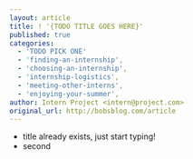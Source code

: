 ```yaml
---
layout: article
title: ! '{TODO TITLE GOES HERE}'
published: true
categories:
  - 'TODO PICK ONE'
  - 'finding-an-internship',
  - 'choosing-an-internship',
  - 'internship-logistics',
  - 'meeting-other-interns',
  - 'enjoying-your-summer',
author: Intern Project <intern@project.com>
original_url: http://bobsblog.com/article
---
```


- title already exists, just start typing!
- second
